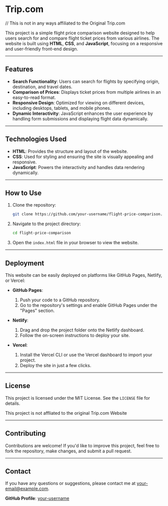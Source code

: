 # Trip.com                             

// This is not in any ways affiliated to the Original Trip.com 




This project is a simple flight price comparison website designed to help users search for and compare flight ticket prices from various airlines. The website is built using **HTML**, **CSS**, and **JavaScript**, focusing on a responsive and user-friendly front-end design.

---

## Features

- **Search Functionality**: Users can search for flights by specifying origin, destination, and travel dates.
- **Comparison of Prices**: Displays ticket prices from multiple airlines in an easy-to-read format.
- **Responsive Design**: Optimized for viewing on different devices, including desktops, tablets, and mobile phones.
- **Dynamic Interactivity**: JavaScript enhances the user experience by handling form submissions and displaying flight data dynamically.

---

## Technologies Used

- **HTML**: Provides the structure and layout of the website.
- **CSS**: Used for styling and ensuring the site is visually appealing and responsive.
- **JavaScript**: Powers the interactivity and handles data rendering dynamically.

---

## How to Use

1. Clone the repository:
   ```bash
   git clone https://github.com/your-username/flight-price-comparison.git
   ```
2. Navigate to the project directory:
   ```bash
   cd flight-price-comparison
   ```
3. Open the `index.html` file in your browser to view the website.

---

## Deployment

This website can be easily deployed on platforms like GitHub Pages, Netlify, or Vercel:

- **GitHub Pages**:
  1. Push your code to a GitHub repository.
  2. Go to the repository's settings and enable GitHub Pages under the "Pages" section.

- **Netlify**:
  1. Drag and drop the project folder onto the Netlify dashboard.
  2. Follow the on-screen instructions to deploy your site.

- **Vercel**:
  1. Install the Vercel CLI or use the Vercel dashboard to import your project.
  2. Deploy the site in just a few clicks.

---

## License

This project is licensed under the MIT License. See the `LICENSE` file for details.

This project is not affliated to the original Trip.com Website

---

## Contributing

Contributions are welcome! If you'd like to improve this project, feel free to fork the repository, make changes, and submit a pull request.

---

## Contact

If you have any questions or suggestions, please contact me at [your-email@example.com](mailto:your-email@example.com).

**GitHub Profile**: [your-username](https://github.com/your-username/)


